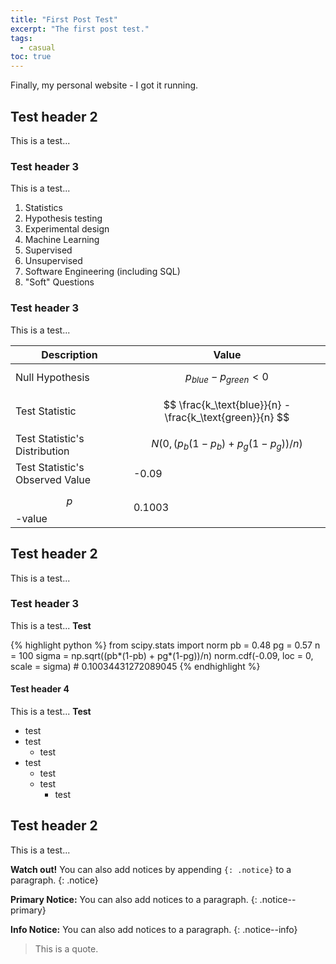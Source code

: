 ```yaml
---
title: "First Post Test"
excerpt: "The first post test."
tags: 
  - casual
toc: true
---
```


Finally, my personal website - I got it running. 

## Test header 2

This is a test... 

### Test header 3 

This is a test... 

1. Statistics
  1. Hypothesis testing 
  2. Experimental design
2. Machine Learning
  1. Supervised 
  2. Unsupervised
3. Software Engineering (including SQL)
4. "Soft" Questions

### Test header 3 

This is a test... 

| Description | Value |
|-------------|-------|
| Null Hypothesis| $$p_{blue} - p_{green} < 0$$ |
| Test Statistic | $$ \frac{k_\text{blue}}{n} - \frac{k_\text{green}}{n} $$ |
| Test Statistic's Distribution | $$N(0, (p_b(1-p_b) + p_g(1-p_g)) / n)$$ |
| Test Statistic's Observed Value | -0.09 |
| $$p$$-value | 0.1003 |

## Test header 2

This is a test... 

### Test header 3 

This is a test... **Test** 

{% highlight python %}
from scipy.stats import norm
pb = 0.48
pg = 0.57
n = 100
sigma = np.sqrt((pb*(1-pb) + pg*(1-pg))/n)
norm.cdf(-0.09, loc = 0, scale = sigma) # 0.10034431272089045
{% endhighlight %}

#### Test header 4 

This is a test... **Test** 

- test 
- test 
  - test 
- test 
    - test 
    - test 
      - test 

## Test header 2 

This is a test...

**Watch out!** You can also add notices by appending `{: .notice}` to a paragraph.
{: .notice}

**Primary Notice:** You can also add notices to a paragraph.
{: .notice--primary}

**Info Notice:** You can also add notices to a paragraph.
{: .notice--info}

> This is a quote.
